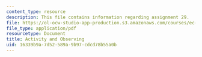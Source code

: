 ```yaml
---
content_type: resource
description: This file contains information regarding assignment 29.
file: https://ol-ocw-studio-app-production.s3.amazonaws.com/courses/ec-050-recreate-experiments-from-history-inform-the-future-from-the-past-galileo-january-iap-2010/16339b9a7d52589a9b97cdcd78b55a0b_MITEC_050IAP10_assn29.pdf
file_type: application/pdf
resourcetype: Document
title: Activity and Observing
uid: 16339b9a-7d52-589a-9b97-cdcd78b55a0b
---
```

